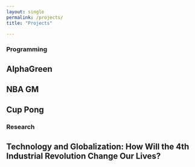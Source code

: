 ```yaml
---
layout: single
permalink: /projects/
title: "Projects"

---
```


### Programming 

## AlphaGreen

## NBA GM

## Cup Pong

### Research

## Technology and Globalization: How Will the 4th Industrial Revolution Change Our Lives?
